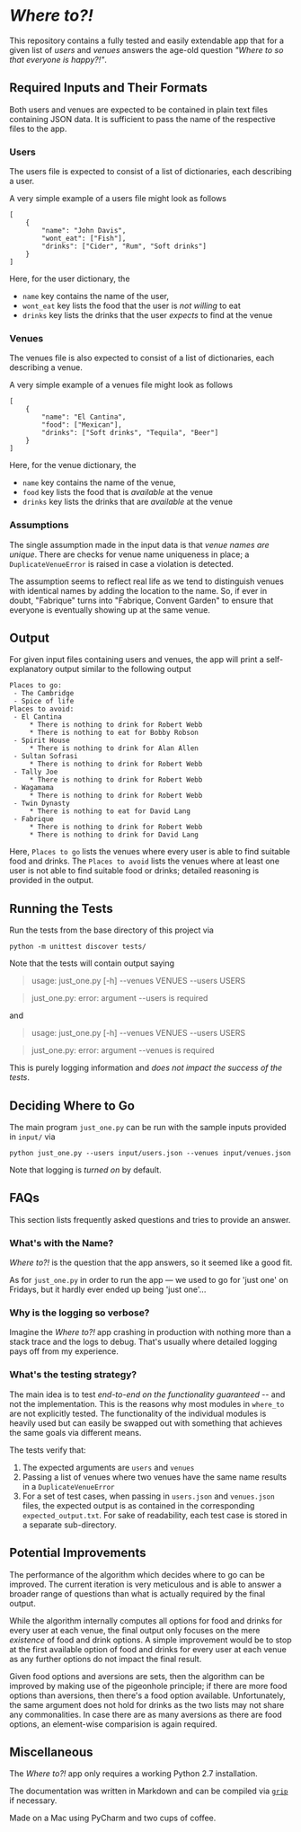 # _Where to?!_

This repository contains a fully tested and easily extendable app that for a given list of
_users_ and _venues_ answers the age-old question _"Where to so that everyone is happy?!"_.


## Required Inputs and Their Formats


Both users and venues are expected to be contained in plain text files containing JSON data.
It is sufficient to pass the name of the respective files to the app.

### Users

The users file is expected to consist of a list of dictionaries, each describing a user.

A very simple example of a users file might look as follows
```
[
    {
        "name": "John Davis",
        "wont_eat": ["Fish"],
        "drinks": ["Cider", "Rum", "Soft drinks"]
    }
]
```

Here, for the user dictionary, the
 - ``name`` key contains the name of the user,
 - ``wont_eat`` key lists the food that the user is _not willing_ to eat
 - ``drinks`` key lists the drinks that the user _expects_ to find at the venue


### Venues

The venues file is also expected to consist of a list of dictionaries, each describing a venue.

A very simple example of a venues file might look as follows
```
[
    {
        "name": "El Cantina",
        "food": ["Mexican"],
        "drinks": ["Soft drinks", "Tequila", "Beer"]
    }
]
```

Here, for the venue dictionary, the
 - ``name`` key contains the name of the venue,
 - ``food`` key lists the food that is _available_ at the venue
 - ``drinks`` key lists the drinks that are _available_ at the venue


### Assumptions

The single assumption made in the input data is that _venue names are unique_.
There are checks for venue name uniqueness in place; a ``DuplicateVenueError`` is raised in case a violation is detected.

The assumption seems to reflect real life as we tend to distinguish venues with identical names by adding the location to the name.
So, if ever in doubt, "Fabrique" turns into "Fabrique, Convent Garden" to ensure that everyone is eventually showing up at the same venue.


## Output

For given input files containing users and venues, the app will print a self-explanatory output similar to the following output

```
Places to go:
 - The Cambridge
 - Spice of life
Places to avoid:
 - El Cantina
     * There is nothing to drink for Robert Webb
     * There is nothing to eat for Bobby Robson
 - Spirit House
     * There is nothing to drink for Alan Allen
 - Sultan Sofrasi
     * There is nothing to drink for Robert Webb
 - Tally Joe
     * There is nothing to drink for Robert Webb
 - Wagamama
     * There is nothing to drink for Robert Webb
 - Twin Dynasty
     * There is nothing to eat for David Lang
 - Fabrique
     * There is nothing to drink for Robert Webb
     * There is nothing to drink for David Lang
```

Here, ``Places to go`` lists the venues where every user is able to find suitable food and drinks.
The ``Places to avoid`` lists the venues where at least one user is not able to find suitable food or drinks; detailed reasoning is provided in the output.


## Running the Tests

Run the tests from the base directory of this project via
```
python -m unittest discover tests/
```

Note that the tests will contain output saying

> usage: just_one.py [-h] --venues VENUES --users USERS

> just_one.py: error: argument --users is required

and

> usage: just_one.py [-h] --venues VENUES --users USERS

>just_one.py: error: argument --venues is required

This is purely logging information and _does not impact the success of the tests_.


## Deciding Where to Go

The main program `just_one.py` can be run with the sample inputs provided in `input/` via
```
python just_one.py --users input/users.json --venues input/venues.json
```

Note that logging is _turned on_ by default.


## FAQs

This section lists frequently asked questions and tries to provide an answer.

### What's with the Name?

_Where to?!_ is the question that the app answers, so it seemed like a good fit.

As for ``just_one.py`` in order to run the app — we used to go for 'just one' on Fridays, but it hardly ever ended up being 'just one'...

### Why is the logging so verbose?

Imagine the _Where to?!_ app crashing in production with nothing more than a stack trace and the logs to debug.
That's usually where detailed logging pays off from my experience.

### What's the testing strategy?

The main idea is to test _end-to-end on the functionality guaranteed_ -- and not the implementation. This is the reasons why most modules in ``where_to`` are not explicitly tested. The functionality of the individual modules is heavily used but can easily be swapped out with something that achieves the same goals via different means.

The tests verify that:

1. The expected arguments are ``users`` and ``venues``
2. Passing a list of venues where two venues have the same name results in a ``DuplicateVenueError``
3. For a set of test cases, when passing in ``users.json`` and ``venues.json`` files, the expected output is as contained in the corresponding ``expected_output.txt``. For sake of readability, each test case is stored in a separate sub-directory.


## Potential Improvements

The performance of the algorithm which decides where to go can be improved.
The current iteration is very meticulous and is able to answer a broader range of questions than what is actually required by the final output.

While the algorithm internally computes all options for food and drinks for every user at each venue, the final output only focuses on the mere _existence_ of food and drink options.
A simple improvement would be to stop at the first available option of food and drinks for every user at each venue as any further options do not impact the final result.

Given food options and aversions are sets, then the algorithm can be improved by making use of the pigeonhole principle; if there are more food options than aversions, then there's a food option available.
Unfortunately, the same argument does not hold for drinks as the two lists may not share any commonalities.
In case there are as many aversions as there are food options, an element-wise comparision is again required.


## Miscellaneous

The _Where to?!_ app only requires a working Python 2.7 installation.

The documentation was written in Markdown and can be compiled via [`grip`](https://github.com/joeyespo/grip) if necessary.

Made on a Mac using PyCharm and two cups of coffee.
